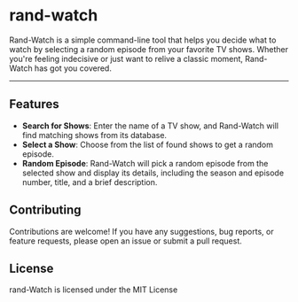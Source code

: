 # rand-watch

Rand-Watch is a simple command-line tool that helps you decide what to watch by selecting a random episode from your favorite TV shows. Whether you're feeling indecisive or just want to relive a classic moment, Rand-Watch has got you covered.

---

## Features

- **Search for Shows**: Enter the name of a TV show, and Rand-Watch will find matching shows from its database.
- **Select a Show**: Choose from the list of found shows to get a random episode.
- **Random Episode**: Rand-Watch will pick a random episode from the selected show and display its details, including the season and episode number, title, and a brief description.


## Contributing
Contributions are welcome! If you have any suggestions, bug reports, or feature requests, please open an issue or submit a pull request.

## License
 rand-Watch is licensed under the MIT License
